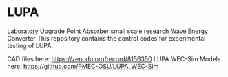 # LUPA
Laboratory Upgrade Point Absorber small scale research Wave Energy Converter
This repository contains the control codes for experimental testing of LUPA.

CAD files here: https://zenodo.org/record/8156350
LUPA WEC-Sim Models here: https://github.com/PMEC-OSU/LUPA_WEC-Sim

